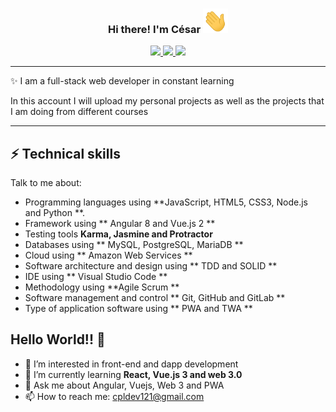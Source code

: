 <h3 align="center">Hi there! I'm César <img src="https://github.com/cpl121/cpl121/blob/main/waving_hand.gif" width="40px"></h3>
<p align="center">
  <a href="https://www.linkedin.com/in/césar-peón-lamparero/">
  	<img src="https://img.icons8.com/material-outlined/30/689d6a/linkedin.png"/>
  </a>
  <a href="https://github.com/cpl121/cpl121/blob/main/Cesar_CV.pdf">
    <img src="https://img.icons8.com/material-outlined/30/689d6a/parse-from-clipboard.png"/>
  </a>
   <a href="mailto:cpldev121@gmail.com">
    <img src="https://img.icons8.com/material-outlined/30/689d6a/gmail.png"/>
  </a>
</p>

---

✨ I am a full-stack web developer in constant learning

In this account I will upload my personal projects as well as the projects that I am doing from different courses

---

## ⚡ Technical skills
Talk to me about:
- Programming languages using **JavaScript, HTML5, CSS3, Node.js and Python **.
- Framework using ** Angular 8 and Vue.js 2 **
- Testing tools **Karma, Jasmine and Protractor**
- Databases using ** MySQL, PostgreSQL, MariaDB **
- Cloud using ** Amazon Web Services **
- Software architecture and design using ** TDD and SOLID **
- IDE using ** Visual Studio Code **
- Methodology using **Agile Scrum ** 
- Software management and control ** Git, GitHub and GitLab **
- Type of application software using ** PWA and TWA **

## Hello World!! 🤔
- 👀 I’m interested in front-end and dapp development
- 🌱 I’m currently learning **React, Vue.js 3 and web 3.0**
- 💬 Ask me about Angular, Vuejs, Web 3 and PWA
- 📫 How to reach me: cpldev121@gmail.com

<!--

- 🔭 I’m currently working on ...
- 👯 I’m looking to collaborate on ...
- 🤔 I’m looking for help with ...
- 😄 Pronouns: ...
- ⚡ Fun fact: ...

-->
